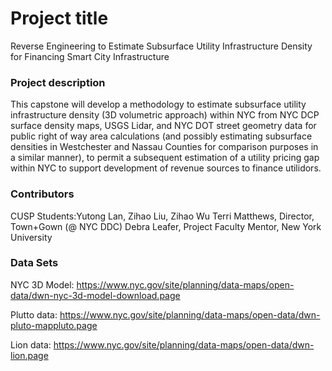 # Project title
Reverse Engineering to Estimate Subsurface Utility Infrastructure Density for Financing Smart City Infrastructure

### Project description
This capstone will develop a methodology to estimate subsurface utility infrastructure density (3D volumetric approach) within NYC from NYC DCP surface density maps, USGS Lidar, and NYC DOT street geometry data for public right of way area calculations (and possibly estimating subsurface densities in Westchester and Nassau Counties for comparison purposes in a similar manner), to permit a subsequent estimation of a utility pricing gap within NYC to support development of revenue sources to finance utilidors. 

### Contributors
CUSP Students:Yutong Lan, Zihao Liu, Zihao Wu
Terri Matthews, Director, Town+Gown (@ NYC DDC)
Debra Leafer, Project Faculty Mentor, New York University

### Data Sets
NYC 3D Model:
https://www.nyc.gov/site/planning/data-maps/open-data/dwn-nyc-3d-model-download.page

Plutto data:
https://www.nyc.gov/site/planning/data-maps/open-data/dwn-pluto-mappluto.page

Lion data:
https://www.nyc.gov/site/planning/data-maps/open-data/dwn-lion.page
